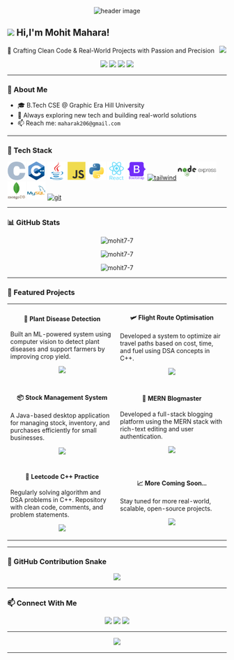 <p align="center">
  <img src="https://user-images.githubusercontent.com/74038190/225813708-98b745f2-7d22-48cf-9150-083f1b00d6c9.gif" alt="header image" width="800" height="300" />
</p>

<h2><img src="https://emojis.slackmojis.com/emojis/images/1531849430/4246/blob-sunglasses.gif?1531849430" width="30"/> Hi,I'm Mohit Mahara!</h2>

<p>🚀 Crafting Clean Code & Real-World Projects with Passion and Precision &nbsp </a><img src="https://user-images.githubusercontent.com/74038190/219923809-b86dc415-a0c2-4a38-bc88-ad6cf06395a8.gif" width="30"></p>

<p align="center">
  <img src="https://readme-typing-svg.demolab.com?font=Fira+Code&weight=500&duration=3000&pause=1000&color=38BDF8&center=true&vCenter=true&width=400&lines=Full-Stack+Developer" />
  <img src="https://readme-typing-svg.demolab.com?font=Fira+Code&weight=500&duration=3000&pause=1000&color=38BDF8&center=true&vCenter=true&width=400&lines=Tech+Explorer" />
  <img src="https://readme-typing-svg.demolab.com?font=Fira+Code&weight=500&duration=3000&pause=1000&color=38BDF8&center=true&vCenter=true&width=400&lines=Problem+Solver" />
  <img src="https://readme-typing-svg.demolab.com?font=Fira+Code&weight=500&duration=3000&pause=1000&color=38BDF8&center=true&vCenter=true&width=400&lines=Lifelong+Learner" />
</p>


---

### 🧠 About Me

- 🎓 B.Tech CSE @ Graphic Era Hill University  
- 🚀 Always exploring new tech and building real-world solutions  
- 📫 Reach me: `maharak206@gmail.com`  

---

### 🧰 Tech Stack

<p><a target="_blank" href="https://raw.githubusercontent.com/devicons/devicon/master/icons/c/c-original.svg" style="display: inline-block;"><img src="https://raw.githubusercontent.com/devicons/devicon/master/icons/c/c-original.svg" alt="c" width="42" height="42" /></a>
<a target="_blank" href="https://raw.githubusercontent.com/devicons/devicon/master/icons/cplusplus/cplusplus-original.svg" style="display: inline-block;"><img src="https://raw.githubusercontent.com/devicons/devicon/master/icons/cplusplus/cplusplus-original.svg" alt="cplusplus" width="42" height="42" /></a>
<a target="_blank" href="https://raw.githubusercontent.com/devicons/devicon/master/icons/java/java-original.svg" style="display: inline-block;"><img src="https://raw.githubusercontent.com/devicons/devicon/master/icons/java/java-original.svg" alt="java" width="42" height="42" /></a>
<a target="_blank" href="https://raw.githubusercontent.com/devicons/devicon/master/icons/javascript/javascript-original.svg" style="display: inline-block;"><img src="https://raw.githubusercontent.com/devicons/devicon/master/icons/javascript/javascript-original.svg" alt="javascript" width="42" height="42" /></a>
<a target="_blank" href="https://raw.githubusercontent.com/devicons/devicon/master/icons/python/python-original.svg" style="display: inline-block;"><img src="https://raw.githubusercontent.com/devicons/devicon/master/icons/python/python-original.svg" alt="python" width="42" height="42" /></a>
<a target="_blank" href="https://raw.githubusercontent.com/devicons/devicon/master/icons/react/react-original-wordmark.svg" style="display: inline-block;"><img src="https://raw.githubusercontent.com/devicons/devicon/master/icons/react/react-original-wordmark.svg" alt="react" width="42" height="42" /></a>
<a target="_blank" href="https://raw.githubusercontent.com/devicons/devicon/master/icons/bootstrap/bootstrap-plain-wordmark.svg" style="display: inline-block;"><img src="https://raw.githubusercontent.com/devicons/devicon/master/icons/bootstrap/bootstrap-plain-wordmark.svg" alt="bootstrap" width="42" height="42" /></a>
<a target="_blank" href="https://www.vectorlogo.zone/logos/tailwindcss/tailwindcss-icon.svg" style="display: inline-block;"><img src="https://www.vectorlogo.zone/logos/tailwindcss/tailwindcss-icon.svg" alt="tailwind" width="42" height="42" /></a>
<a target="_blank" href="https://raw.githubusercontent.com/devicons/devicon/master/icons/nodejs/nodejs-original-wordmark.svg" style="display: inline-block;"><img src="https://raw.githubusercontent.com/devicons/devicon/master/icons/nodejs/nodejs-original-wordmark.svg" alt="nodejs" width="42" height="42" /></a>
<a target="_blank" href="https://raw.githubusercontent.com/devicons/devicon/master/icons/express/express-original-wordmark.svg" style="display: inline-block;"><img src="https://raw.githubusercontent.com/devicons/devicon/master/icons/express/express-original-wordmark.svg" alt="express" width="42" height="42" /></a>
<a target="_blank" href="https://raw.githubusercontent.com/devicons/devicon/master/icons/mongodb/mongodb-original-wordmark.svg" style="display: inline-block;"><img src="https://raw.githubusercontent.com/devicons/devicon/master/icons/mongodb/mongodb-original-wordmark.svg" alt="mongodb" width="42" height="42" /></a>
<a target="_blank" href="https://raw.githubusercontent.com/devicons/devicon/master/icons/mysql/mysql-original-wordmark.svg" style="display: inline-block;"><img src="https://raw.githubusercontent.com/devicons/devicon/master/icons/mysql/mysql-original-wordmark.svg" alt="mysql" width="42" height="42" /></a>
<a target="_blank" href="https://www.vectorlogo.zone/logos/git-scm/git-scm-icon.svg" style="display: inline-block;"><img src="https://www.vectorlogo.zone/logos/git-scm/git-scm-icon.svg" alt="git" width="42" height="42" /></a></p>

---

### 📊 GitHub Stats

<p align="center"> <img width="47%" src="https://github-readme-stats.vercel.app/api?username=MOHITMAHARA&show_icons=true&theme=tokyonight&hide_border=true" alt="mohit7-7" /> </p>
<p align="center"> <img width="47%" src="https://github-readme-streak-stats.herokuapp.com/?user=MOHITMAHARA&theme=tokyonight&hide_border=true" alt="mohit7-7" /> </p>
<p align="center"><img width="47%" src="https://github-readme-stats.vercel.app/api/top-langs?username=mohit7-7&show_icons=true&theme=tokyonight&hide_border=true&locale=en&layout=compact" alt="mohit7-7" /></p>

---

### 🌟 Featured Projects

<table>
  <tr>
    <td width="50%">
      <h4 align="center">🌾 Plant Disease Detection</h4>
      <p>Built an ML-powered system using computer vision to detect plant diseases and support farmers by improving crop yield.</p>
      <p align="center">
        <a href="https://github.com/MOHITMAHARA/Plant-Disease-Detection">
          <img src="https://github-readme-stats.vercel.app/api/pin/?username=MOHITMAHARA&repo=Plant-Disease-Detection&theme=tokyonight&hide_border=true" />
        </a>
      </p>
    </td>
    <td width="50%">
      <h4 align="center">🛩️ Flight Route Optimisation</h4>
      <p>Developed a system to optimize air travel paths based on cost, time, and fuel using DSA concepts in C++.</p>
      <p align="center">
        <a href="https://github.com/MOHITMAHARA/Flight-Route-Optimisation-System">
          <img src="https://github-readme-stats.vercel.app/api/pin/?username=MOHITMAHARA&repo=Flight-Route-Optimisation-System&theme=tokyonight&hide_border=true" />
        </a>
      </p>
    </td>
  </tr>

  <tr>
    <td width="50%">
      <h4 align="center">📦 Stock Management System</h4>
      <p>A Java-based desktop application for managing stock, inventory, and purchases efficiently for small businesses.</p>
      <p align="center">
        <a href="https://github.com/MOHITMAHARA/Stock-Management-System">
          <img src="https://github-readme-stats.vercel.app/api/pin/?username=MOHITMAHARA&repo=Stock-Management-System&theme=tokyonight&hide_border=true" />
        </a>
      </p>
    </td>
    <td width="50%">
      <h4 align="center">📝 MERN Blogmaster</h4>
      <p>Developed a full-stack blogging platform using the MERN stack with rich-text editing and user authentication.</p>
      <p align="center">
        <a href="https://github.com/MOHITMAHARA/mern_blogmaster">
          <img src="https://github-readme-stats.vercel.app/api/pin/?username=MOHITMAHARA&repo=mern_blogmaster&theme=tokyonight&hide_border=true" />
        </a>
      </p>
    </td>
  </tr>

  <tr>
    <td width="50%">
      <h4 align="center">📘 Leetcode C++ Practice</h4>
      <p>Regularly solving algorithm and DSA problems in C++. Repository with clean code, comments, and problem statements.</p>
      <p align="center">
        <a href="https://github.com/MOHITMAHARA/Leetcode">
          <img src="https://github-readme-stats.vercel.app/api/pin/?username=MOHITMAHARA&repo=Leetcode&theme=tokyonight&hide_border=true" />
        </a>
      </p>
    </td>
    <td width="50%">
      <h4 align="center">📈 More Coming Soon...</h4>
      <p>Stay tuned for more real-world, scalable, open-source projects.</p>
      <p align="center">
        <img src="https://media.giphy.com/media/v1.Y2lkPTc5MGI3NjExOWFhOTgyOWY2NDFmMjQ5ZDYwNjExNWE2YTZjYmFkYjdlYjc1MTA0MyZjdD1n/qgQUggAC3Pfv687qPC/giphy.gif" width="80" />
      </p>
    </td>
  </tr>
</table>

---



### 🐍 GitHub Contribution Snake

<p align="center">
  <img src="https://raw.githubusercontent.com/MOHITMAHARA/MOHITMAHARA/output/github-contribution-grid-snake.svg" />
</p>

---

### 📫 Connect With Me

<p align="center">
  <a href="https://www.linkedin.com/in/mohit-mahara-01b9b325a/" target="_blank"><img src="https://img.shields.io/badge/LinkedIn-blue?style=for-the-badge&logo=linkedin" /></a>
  <a href="mailto:maharak206@gmail.com" target="_blank"><img src="https://img.shields.io/badge/Gmail-red?style=for-the-badge&logo=gmail&logoColor=white" /></a>
  <a href="https://github.com/mohit7-7" target="_blank"><img src="https://img.shields.io/badge/GitHub-181717?style=for-the-badge&logo=github" /></a>
</p>

---

<p align="center">
  <img src="https://quotes-github-readme.vercel.app/api?type=horizontal&theme=dark" />
</p>


---



